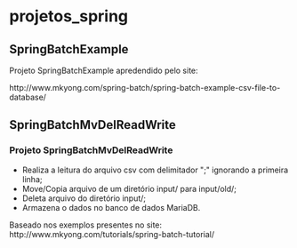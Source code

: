 # projetos_spring

<h2>SpringBatchExample</h2>
<p>Projeto SpringBatchExample apredendido pelo site:</p>
<p>http://www.mkyong.com/spring-batch/spring-batch-example-csv-file-to-database/</p>

<h2>SpringBatchMvDelReadWrite </h2>
<h3>Projeto SpringBatchMvDelReadWrite</h3> 
<ul>
<li>Realiza a leitura do arquivo csv com delimitador ";" ignorando a primeira linha;</li>
<li>Move/Copia arquivo de um diretório input/ para input/old/;</li>
<li>Deleta arquivo do diretório input/;</li>
<li>Armazena o dados no banco de dados MariaDB.</li>
</ul>
<p>Baseado nos exemplos presentes no site: http://www.mkyong.com/tutorials/spring-batch-tutorial/</p>
